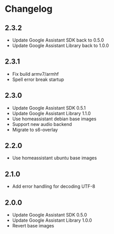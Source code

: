 # Changelog

## 2.3.2

- Update Google Assistant SDK back to 0.5.0
- Update Google Assistant Library back to 1.0.0

## 2.3.1

- Fix build armv7/armhf
- Spell error break startup

## 2.3.0

- Update Google Assistant SDK 0.5.1
- Update Google Assistant Library 1.1.0
- Use homeassistant debian base images
- Support new audio backend
- Migrate to s6-overlay

## 2.2.0

- Use homeassistant ubuntu base images

## 2.1.0

- Add error handling for decoding UTF-8

## 2.0.0

- Update Google Assistant SDK 0.5.0
- Update Google Assistant Library 1.0.0
- Revert base images

